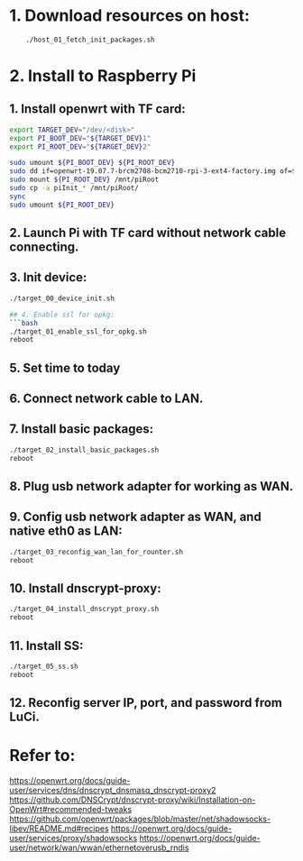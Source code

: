 
# 1. Download resources on host:
```bash
    ./host_01_fetch_init_packages.sh
```

# 2. Install to Raspberry Pi

## 1. Install openwrt with TF card:
```bash
export TARGET_DEV="/dev/<disk>"
export PI_BOOT_DEV="${TARGET_DEV}1"
export PI_ROOT_DEV="${TARGET_DEV}2"

sudo umount ${PI_BOOT_DEV} ${PI_ROOT_DEV}
sudo dd if=openwrt-19.07.7-brcm2708-bcm2710-rpi-3-ext4-factory.img of=${TARGET_DEV} bs=2M
sudo mount ${PI_ROOT_DEV} /mnt/piRoot
sudo cp -a piInit_* /mnt/piRoot/
sync
sudo umount ${PI_ROOT_DEV}
```

## 2. Launch Pi with TF card without network cable connecting.

## 3. Init device:
```bash
./target_00_device_init.sh

## 4. Enable ssl for opkg:
```bash
./target_01_enable_ssl_for_opkg.sh
reboot
```

## 5. Set time to today

## 6. Connect network cable to LAN.

## 7. Install basic packages:
```bash
./target_02_install_basic_packages.sh
reboot
```

## 8. Plug usb network adapter for working as WAN.

## 9. Config usb network adapter as WAN, and native eth0 as LAN:
```bash
./target_03_reconfig_wan_lan_for_rounter.sh
reboot
```

## 10. Install dnscrypt-proxy:
```bash
./target_04_install_dnscrypt_proxy.sh
reboot
```

## 11. Install SS:
```bash
./target_05_ss.sh
reboot
```
 
## 12. Reconfig server IP, port, and password from LuCi.


# Refer to:
https://openwrt.org/docs/guide-user/services/dns/dnscrypt_dnsmasq_dnscrypt-proxy2
https://github.com/DNSCrypt/dnscrypt-proxy/wiki/Installation-on-OpenWrt#recommended-tweaks
https://github.com/openwrt/packages/blob/master/net/shadowsocks-libev/README.md#recipes
https://openwrt.org/docs/guide-user/services/proxy/shadowsocks
https://openwrt.org/docs/guide-user/network/wan/wwan/ethernetoverusb_rndis

